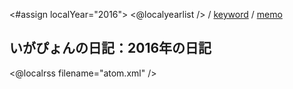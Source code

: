 <#assign localYear="2016">
<@localyearlist /> / [keyword](../keyword/index.html) / [memo](../memo/index.html)

## いがぴょんの日記：2016年の日記

<@localrss filename="atom.xml" />
